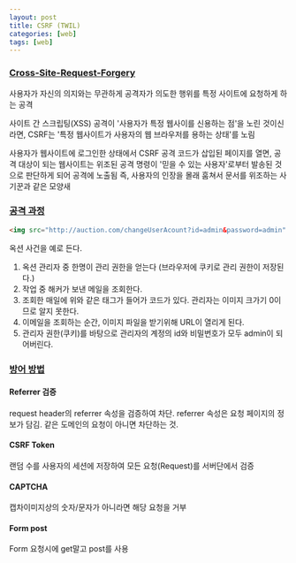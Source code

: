 ```yaml
---
layout: post
title: CSRF (TWIL)
categories: [web]
tags: [web]
---
```


### [Cross-Site-Request-Forgery](https://ko.wikipedia.org/wiki/%EC%82%AC%EC%9D%B4%ED%8A%B8_%EA%B0%84_%EC%9A%94%EC%B2%AD_%EC%9C%84%EC%A1%B0)

사용자가 자신의 의지와는 무관하게 공격자가 의도한 행위를 특정 사이트에 요청하게 하는 공격

사이트 간 스크립팅(XSS) 공격이 '사용자가 특정 웹사이를 신용하는 점'을 노린 것이신라면, 
CSRF는 '특정 웹사이트가 사용자의 웹 브라우저를 용하는 상태'를 노림

사용자가 웹사이트에 로그인한 상태에서 CSRF 공격 코드가 삽입된 페이지를 열면,
공격 대상이 되는 웹사이트는 위조된 공격 명령이 '믿을 수 있는 사용자'로부터 발송된 것으로 판단하게 되어 공격에 노출됨
즉, 사용자의 인장을 몰래 훔쳐서 문서를 위조하는 사기꾼과 같은 모양새

### [공격 과정](https://sj602.github.io/2018/07/14/what-is-CSRF/)
```html
<img src="http://auction.com/changeUserAcount?id=admin&password=admin" width="0" height="0">
```

옥션 사건을 예로 든다.

1. 옥션 관리자 중 한명이 관리 권한을 얻는다 (브라우저에 쿠키로 관리 권한이 저장된다.)
1. 작업 중 해커가 보낸 메일을 조회한다.
1. 조회한 매일에 위와 같은 태그가 들어가 코드가 있다. 관리자는 이미지 크가기 0이므로 알지 못한다.
1. 이메일을 조회하는 순간, 이미지 파일을 받기위해 URL이 열리게 된다.
1. 관리자 권한(쿠키)를 바탕으로 관리자의 계정의 id와 비밀번호가 모두 admin이 되어버린다.


### [방어 방법](https://sj602.github.io/2018/07/14/what-is-CSRF/)

#### Referrer 검증
request header의 referrer 속성을 검증하여 차단. referrer 속성은 요청 페이지의 정보가 담김.
같은 도메인의 요청이 아니면 차단하는 것.

#### CSRF Token
랜덤 수를 사용자의 세션에 저장하여 모든 요청(Request)를 서버단에서 검증

#### CAPTCHA
캡차이미지상의 숫자/문자가 아니라면 해당 요청을 거부

#### Form post
Form 요청시에 get말고 post를 사용